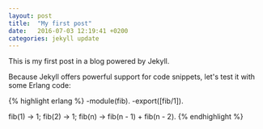 ```yaml
---
layout: post
title:  "My first post"
date:   2016-07-03 12:19:41 +0200
categories: jekyll update
---
```

This is my first post in a blog powered by Jekyll.

Because Jekyll offers powerful support for code snippets, let's test it with some Erlang code:

{% highlight erlang %}
-module(fib).
-export([fib/1]).

fib(1) -> 1;
fib(2) -> 1;
fib(n) -> fib(n - 1) + fib(n - 2).
{% endhighlight %}
